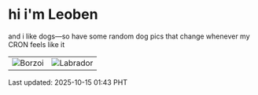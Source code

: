 # hi i'm Leoben

and i like dogs—so have some random dog pics that change whenever my CRON feels like it

|  |  |
|--------|----------|
| ![Borzoi](https://random-dog-vercel.vercel.app/api/random-borzoi?v=1760463808) | ![Labrador](https://random-dog-vercel.vercel.app/api/random-labrador?v=1760463808) |

Last updated: 2025-10-15 01:43 PHT
